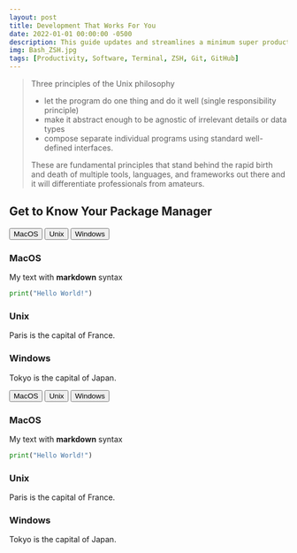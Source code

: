 ```yaml
---
layout: post
title: Development That Works For You
date: 2022-01-01 00:00:00 -0500
description: This guide updates and streamlines a minimum super productive development environment.
img: Bash_ZSH.jpg
tags: [Productivity, Software, Terminal, ZSH, Git, GitHub]
---
```


> Three principles of the Unix philosophy
>
>- let the program do one thing and do it well (single responsibility principle)
>- make it abstract enough to be agnostic of irrelevant details or data types
>- compose separate individual programs using standard well-defined interfaces.
>
> These are fundamental principles that stand behind the rapid birth and death of multiple tools, languages, and frameworks out there and it will differentiate professionals from amateurs.

## Get to Know Your Package Manager

<!-- Last Try!

<table>
<tr>
<td>

  ```csharp
  const int x = 3;
  const string y = "foo";
  readonly Object obj = getObject();
  ```
</td>
<td>

  ```nemerle
  def x : int = 3;
  def y : string = "foo";
  def obj : Object = getObject();
  ```
</td>
<td>
  V
</td>
</tr>
</table> -->

<div class="tabcontentcontainer">

  <!-- Tab links -->
  <div class="tab">
    <button class="tablinks MacOS_tabs" onclick="openOS(event, 'MacOS')">MacOS</button>
    <button class="tablinks Unix_tabs" onclick="openOS(event, 'Unix')">Unix</button>
    <button class="tablinks Windows_tabs" onclick="openOS(event, 'Windows')">Windows</button>
  </div>

  <!-- Tab content -->
  <div id="MacOS" name="MacOS" class="tabcontent MacOS_tcs">
    <h3>MacOS</h3>
    <div markdown="1">

My text with **markdown** syntax
```python
print("Hello World!")
```

  </div>
  </div>

  <div id="Unix" class="tabcontent Unix_tcs">
    <h3>Unix</h3>
      <p>Paris is the capital of France.</p>
  </div>

  <div id="Windows" class="tabcontent Windows_tcs">
    <h3>Windows</h3>
      <p>Tokyo is the capital of Japan.</p>
  </div>

</div>

<div class="tabcontentcontainer">

  <!-- Tab links -->
  <div class="tab">
    <button class="tablinks MacOS_tabs" onclick="openOS(event, 'MacOS')">MacOS</button>
    <button class="tablinks Unix_tabs" onclick="openOS(event, 'Unix')">Unix</button>
    <button class="tablinks Windows_tabs" onclick="openOS(event, 'Windows')">Windows</button>
  </div>

  <!-- Tab content -->
  <div id="MacOS" name="MacOS" class="tabcontent MacOS_tcs">
    <h3>MacOS</h3>
    <div markdown="1">

My text with **markdown** syntax
```python
print("Hello World!")
```

  </div>
  </div>

  <div id="Unix" class="tabcontent Unix_tcs">
    <h3>Unix</h3>
      <p>Paris is the capital of France.</p>
  </div>

  <div id="Windows" class="tabcontent Windows_tcs">
    <h3>Windows</h3>
      <p>Tokyo is the capital of Japan.</p>
  </div>

</div>

<script>
function openOS(evt, osName) {
  var i, tabcontent, tablinks;
  <!-- Erase all open contents -->
  tabcontent = document.getElementsByClassName("tabcontent");
  for (i = 0; i < tabcontent.length; i++) {
    tabcontent[i].style.display = "none";
  }
  tablinks = document.getElementsByClassName("tablinks");
  for (i = 0; i < tablinks.length; i++) {
    tablinks[i].className = tablinks[i].className.replace(" active", "");
  }
  <!-- Find all the tablinks that match OS -->

  <!-- Find all the tabcontent that match OS -->
  tabcontent = document.getElementsByClassName("${evt}_tcs");
  for (i = 0; i < tabcontent.length; i++) {
    tabcontent[i].style.display = "block";
  }

  <!-- document.getElementById(osName).style.display = "block"; -->
  <!-- document.querySelectorAll('[id=test]'); -->
  <!-- for (i = 0; i < tabcontent.length; i++) {
    tabcontent[i].style.display = "none";
  } -->
  evt.currentTarget.className += " active";
}
</script>
